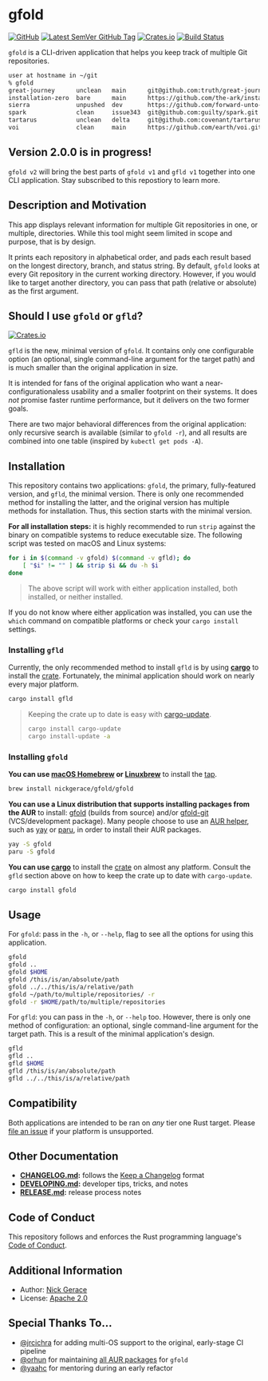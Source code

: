 # gfold

[![GitHub](https://img.shields.io/github/license/nickgerace/gfold?style=flat-square)](./LICENSE)
[![Latest SemVer GitHub Tag](https://img.shields.io/github/v/tag/nickgerace/gfold?label=version&style=flat-square)](https://github.com/nickgerace/gfold/releases/latest)
[![Crates.io](https://img.shields.io/crates/v/gfold?style=flat-square)](https://crates.io/crates/gfold)
[![Build Status](https://img.shields.io/github/workflow/status/nickgerace/gfold/merge/main?style=flat-square)](https://github.com/nickgerace/gfold/actions?query=workflow%3Amerge+branch%3Amain)

`gfold` is a CLI-driven application that helps you keep track of multiple Git repositories.

```sh
user at hostname in ~/git
% gfold
great-journey      unclean   main      git@github.com:truth/great-journey.git
installation-zero  bare      main      https://github.com/the-ark/installation-zero.git
sierra             unpushed  dev       https://github.com/forward-unto-dawn/sierra.git
spark              clean     issue343  git@github.com:guilty/spark.git
tartarus           unclean   delta     git@github.com:covenant/tartarus.git
voi                clean     main      https://github.com/earth/voi.git
```

## Version 2.0.0 is in progress!

`gfold v2` will bring the best parts of `gfold v1` and `gfld v1` together into one CLI application.
Stay subscribed to this repostiory to learn more.

## Description and Motivation

This app displays relevant information for multiple Git repositories in one, or multiple, directories.
While this tool might seem limited in scope and purpose, that is by design.

It prints each repository in alphabetical order, and pads each result based on the longest directory, branch, and status string.
By default, `gfold` looks at every Git repository in the current working directory.
However, if you would like to target another directory, you can pass that path (relative or absolute) as the first argument.

## Should I use `gfold` or `gfld`?

[![Crates.io](https://img.shields.io/crates/v/gfld?style=flat-square)](https://crates.io/crates/gfld)

`gfld` is the new, minimal version of `gfold`.
It contains only one configurable option (an optional, single command-line argument for the target path) and is much smaller than the original application in size.

It is intended for fans of the original application who want a near-configurationaless usability and a smaller footprint on their systems.
It does *not* promise faster runtime performance, but it delivers on the two former goals.

There are two major behavioral differences from the original application: only recursive search is available (similar to `gfold -r`), and all results are combined into one table (inspired by `kubectl get pods -A`).

## Installation

This repository contains two applications: `gfold`, the primary, fully-featured version, and `gfld`, the minimal version.
There is only one recommended method for installing the latter, and the original version has multiple methods for installation.
Thus, this section starts with the minimal version.

**For all installation steps:** it is highly recommended to run `strip` against the binary on compatible systems to reduce executable size.
The following script was tested on macOS and Linux systems:

```sh
for i in $(command -v gfold) $(command -v gfld); do
    [ "$i" != "" ] && strip $i && du -h $i
done
```

> The above script will work with either application installed, both installed, or neither installed.

If you do not know where either application was installed, you can use the `which` command on compatible platforms or check your `cargo install` settings.

### Installing `gfld`

Currently, the only recommended method to install `gfld` is by using **[cargo](https://crates.io)** to install the [crate](https://crates.io/crates/gfld).
Fortunately, the minimal application should work on nearly every major platform.

```sh
cargo install gfld
```

> Keeping the crate up to date is easy with [cargo-update](https://crates.io/crates/cargo-update).
>
> ```sh
> cargo install cargo-update
> cargo install-update -a
> ```

### Installing `gfold`

**You can use [macOS Homebrew](https://brew.sh) or [Linuxbrew](https://docs.brew.sh/Homebrew-on-Linux)** to install the [tap](https://github.com/nickgerace/homebrew-gfold).

```sh
brew install nickgerace/gfold/gfold
```

**You can use a Linux distribution that supports installing packages from the AUR** to install: [gfold](https://aur.archlinux.org/packages/gfold/) (builds from source) and/or [gfold-git](https://aur.archlinux.org/packages/gfold-git/) (VCS/development package).
Many people choose to use an [AUR helper](https://wiki.archlinux.org/index.php/AUR_helpers), such as [yay](https://github.com/Jguer/yay) or [paru](https://github.com/Morganamilo/paru), in order to install their AUR packages.

```sh
yay -S gfold
paru -S gfold
```

**You can use [cargo](https://crates.io)** to install the [crate](https://crates.io/crates/gfold) on almost any platform.
Consult the `gfld` section above on how to keep the crate up to date with `cargo-update`.

```sh
cargo install gfold
```

## Usage

For `gfold`: pass in the `-h`, or `--help`, flag to see all the options for using this application.

```sh
gfold
gfold ..
gfold $HOME
gfold /this/is/an/absolute/path
gfold ../../this/is/a/relative/path
gfold ~/path/to/multiple/repositories/ -r
gfold -r $HOME/path/to/multiple/repositories
```

For `gfld`: you can pass in the `-h`, or `--help` too.
However, there is only one method of configuration: an optional, single command-line argument for the target path.
This is a result of the minimal application's design.

```sh
gfld
gfld ..
gfld $HOME
gfld /this/is/an/absolute/path
gfld ../../this/is/a/relative/path
```

## Compatibility

Both applications are intended to be ran on *any* tier one Rust target.
Please [file an issue](https://github.com/nickgerace/gfold/issues) if your platform is unsupported.

## Other Documentation

- **[CHANGELOG.md](./CHANGELOG.md):** follows the [Keep a Changelog](https://keepachangelog.com/) format
- **[DEVELOPING.md](./DEVELOPING.md):** developer tips, tricks, and notes
- **[RELEASE.md](./RELEASE.md):** release process notes

## Code of Conduct

This repository follows and enforces the Rust programming language's [Code of Conduct](https://www.rust-lang.org/policies/code-of-conduct).

## Additional Information

- Author: [Nick Gerace](https://nickgerace.dev)
- License: [Apache 2.0](./LICENSE)

## Special Thanks To...

- [@jrcichra](https://github.com/jrcichra) for adding multi-OS support to the original, early-stage CI pipeline
- [@orhun](https://github.com/orhun) for maintaining [all AUR packages](https://github.com/orhun/PKGBUILDs) for `gfold`
- [@yaahc](https://github.com/yaahc) for mentoring during an early refactor

